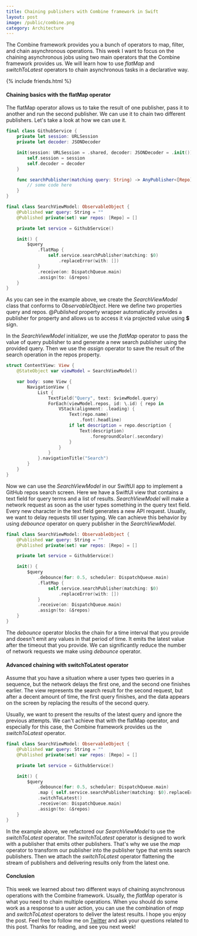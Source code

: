 ```yaml
---
title: Chaining publishers with Combine framework in Swift
layout: post
image: /public/combine.png
category: Architecture
---
```


The Combine framework provides you a bunch of operators to map, filter, and chain asynchronous operations. This week I want to focus on the chaining asynchronous jobs using two main operators that the Combine framework provides us. We will learn how to use *flatMap* and *switchToLatest* operators to chain asynchronous tasks in a declarative way.

{% include friends.html %}

#### Chaining basics with the flatMap operator
The flatMap operator allows us to take the result of one publisher, pass it to another and run the second publisher. We can use it to chain two different publishers. Let's take a look at how we can use it.

```swift
final class GithubService {
    private let session: URLSession
    private let decoder: JSONDecoder

    init(session: URLSession = .shared, decoder: JSONDecoder = .init()) {
        self.session = session
        self.decoder = decoder
    }

    func searchPublisher(matching query: String) -> AnyPublisher<[Repo], Error> {
        // some code here
    }
}

final class SearchViewModel: ObservableObject {
    @Published var query: String = ""
    @Published private(set) var repos: [Repo] = []

    private let service = GithubService()

    init() {
        $query
            .flatMap { 
                self.service.searchPublisher(matching: $0)
                    .replaceError(with: []) 
            }
            .receive(on: DispatchQueue.main)
            .assign(to: &$repos)
    }
}
```

As you can see in the example above, we create the *SearchViewModel* class that conforms to *ObservableObject*. Here we define two properties query and repos. @*Published* property wrapper automatically provides a publisher for property and allows us to access it via projected value using **$** sign.

In the *SearchViewModel* initializer, we use the *flatMap* operator to pass the value of query publisher to and generate a new search publisher using the provided query. Then we use the *assign* operator to save the result of the search operation in the repos property.

```swift
struct ContentView: View {
    @StateObject var viewModel = SearchViewModel()

    var body: some View {
        NavigationView {
            List {
                TextField("Query", text: $viewModel.query)
                ForEach(viewModel.repos, id: \.id) { repo in
                    VStack(alignment: .leading) {
                        Text(repo.name)
                            .font(.headline)
                        if let description = repo.description {
                            Text(description)
                                .foregroundColor(.secondary)
                        }
                    }
                }
            }.navigationTitle("Search")
        }
    }
}
```

Now we can use the *SearchViewModel* in our SwiftUI app to implement a GitHub repos search screen. Here we have a SwiftUI view that contains a text field for query terms and a list of results. *SearchViewModel* will make a network request as soon as the user types something in the query text field. Every new character in the text field generates a new API request. Usually, we want to delay requests till user typing. We can achieve this behavior by using *debounce* operator on query publisher in the *SearchViewModel*.

```swift
final class SearchViewModel: ObservableObject {
    @Published var query: String = ""
    @Published private(set) var repos: [Repo] = []

    private let service = GithubService()

    init() {
        $query
            .debounce(for: 0.5, scheduler: DispatchQueue.main)
            .flatMap { 
                self.service.searchPublisher(matching: $0)
                    .replaceError(with: []) 
            }
            .receive(on: DispatchQueue.main)
            .assign(to: &$repos)
    }
}
```

The *debounce* operator blocks the chain for a time interval that you provide and doesn't emit any values in that period of time. It emits the latest value after the timeout that you provide. We can significantly reduce the number of network requests we make using *debounce* operator.

#### Advanced chaining with switchToLatest operator
Assume that you have a situation where a user types two queries in a sequence, but the network delays the first one, and the second one finishes earlier. The view represents the search result for the second request, but after a decent amount of time, the first query finishes, and the data appears on the screen by replacing the results of the second query.

Usually, we want to present the results of the latest query and ignore the previous attempts. We can't achieve that with the flatMap operator, and especially for this case, the Combine framework provides us the *switchToLatest* operator.

```swift
final class SearchViewModel: ObservableObject {
    @Published var query: String = ""
    @Published private(set) var repos: [Repo] = []

    private let service = GithubService()

    init() {
        $query
            .debounce(for: 0.5, scheduler: DispatchQueue.main)
            .map { self.service.searchPublisher(matching: $0).replaceError(with: []) }
            .switchToLatest()
            .receive(on: DispatchQueue.main)
            .assign(to: &$repos)
    }
}
```

In the example above, we refactored our *SearchViewModel* to use the *switchToLatest* operator. The *switchToLatest* operator is designed to work with a publisher that emits other publishers. That's why we use the *map* operator to transform our publisher into the publisher type that emits search publishers. Then we attach the *switchToLatest* operator flattening the stream of publishers and delivering results only from the latest one.

#### Conclusion
This week we learned about two different ways of chaining asynchronous operations with the Combine framework. Usually, the *flatMap* operator is what you need to chain multiple operations. When you should do some work as a response to a user action, you can use the combination of *map* and *switchToLatest* operators to deliver the latest results. I hope you enjoy the post. Feel free to follow me on [Twitter](https://twitter.com/mecid) and ask your questions related to this post. Thanks for reading, and see you next week!